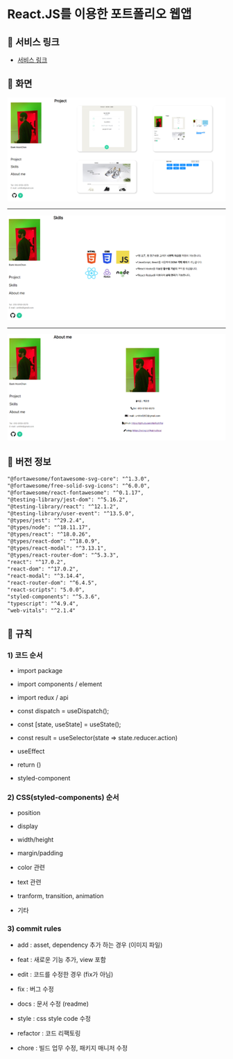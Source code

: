 # React.JS를 이용한 포트폴리오 웹앱

## 📌 서비스 링크

- [서비스 링크](https://ainruthpai.github.io/portfolio-website-react)

## 📌 화면

![main](/public/img/portfolio/portfolio1.png)

---

![main](/public/img/portfolio/portfolio2.png)

---

![main](/public/img/portfolio/portfolio3.png)

## 📌 버전 정보

    "@fortawesome/fontawesome-svg-core": "^1.3.0",
    "@fortawesome/free-solid-svg-icons": "^6.0.0",
    "@fortawesome/react-fontawesome": "^0.1.17",
    "@testing-library/jest-dom": "^5.16.2",
    "@testing-library/react": "^12.1.2",
    "@testing-library/user-event": "^13.5.0",
    "@types/jest": "^29.2.4",
    "@types/node": "^18.11.17",
    "@types/react": "^18.0.26",
    "@types/react-dom": "^18.0.9",
    "@types/react-modal": "^3.13.1",
    "@types/react-router-dom": "^5.3.3",
    "react": "^17.0.2",
    "react-dom": "^17.0.2",
    "react-modal": "^3.14.4",
    "react-router-dom": "^6.4.5",
    "react-scripts": "5.0.0",
    "styled-components": "^5.3.6",
    "typescript": "^4.9.4",
    "web-vitals": "^2.1.4"

## 📌 규칙

### 1) 코드 순서

- import package

- import components / element

- import redux / api

- const dispatch = useDispatch();

- const [state, useState] = useState();

- const result = useSelector(state ⇒ state.reducer.action)

- useEffect

- return ()

- styled-component

### 2) CSS(styled-components) 순서

- position

- display

- width/height

- margin/padding

- color 관련

- text 관련

- tranform, transition, animation

- 기타

### 3) commit rules

- add : asset, dependency 추가 하는 경우 (이미지 파일)

- feat : 새로운 기능 추가, view 포함

- edit : 코드를 수정한 경우 (fix가 아님)

- fix : 버그 수정

- docs : 문서 수정 (readme)

- style : css style code 수정

- refactor : 코드 리팩토링

- chore : 빌드 업무 수정, 패키지 매니저 수정
